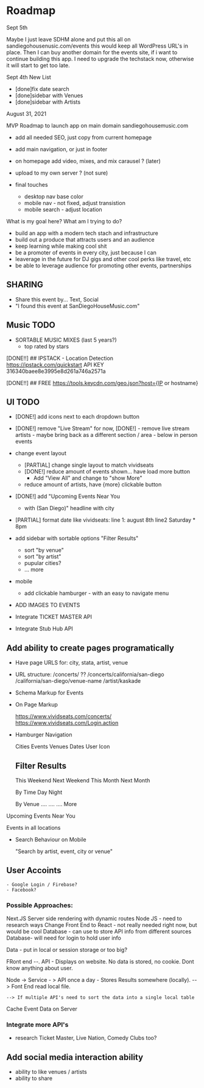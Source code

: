 # Roadmap 

Sept 5th

Maybe I just leave SDHM alone and put this all on sandiegohousenusic.com/events
this would keep all WordPress URL's in place. 
Then I can buy another domain for the events site, if i want to continue building this app.  I need to upgrade the techstack now, otherwise it will start to get too late. 

Sept 4th New List

  - [done]fix date search
  - [done]sidebar with Venues
  - [done]sidebar with Artists

August 31, 2021

MVP Roadmap to launch app on main domain sandiegohousemusic.com

  - add all needed SEO, just copy from current homepage
  - add main navigation, or just in footer 
  - on homepage add video, mixes, and mix carausel ? (later)
  - upload to my own server ? (not sure)

  - final touches 
    - desktop nav base color
    - mobile nav - not fixed, adjust transistion
    - mobile search - adjust location 

What is my goal here?  What am I trying to do? 
  
  - build an app with a modern tech stach and infrastructure
  - build out a produce that attracts users and an audience 
  - keep learning while making cool shit
  - be a promoter of events in every city, just because I can 
  - leaverage in the future for DJ gigs and other cool perks like travel, etc
  - be able to leverage audience for promoting other events, partnerships 


## SHARING   
  - Share this event by... Text, Social 
  - "I found this event at SanDiegoHouseMusic.com"

## Music TODO 
  - SORTABLE MUSIC MIXES (last 5 years?)
    - top rated by stars 


[DONE!!]  ## IPSTACK - Location Detection  
  https://ipstack.com/quickstart
  API KEY  316340baee8e3995e8d261a746a2571a

  [DONE!!]  ## FREE 
  https://tools.keycdn.com/geo.json?host={IP or hostname}



## UI TODO

  - [DONE!] add icons next to each dropdown button
  - [DONE!] remove "Live Stream" for now, 
    [DONE!] - remove live stream artists 
            - maybe bring back as a different section / area - below in person events 

  - change event layout
    - [PARTIAL] change single layout to match vividseats
    - [DONE!] reduce amount of events shown... have load more button 
        - Add "View All" and change to "show More"
    - reduce amount of artists, have {more} clickable button
  
  - [DONE!] add "Upcoming Events Near You 
    - with (San Diego)" headline with city

  - [PARTIAL] format date like vividseats: line 1: august 8th  line2 Saturday * 8pm 

  - add sidebar with sortable options "Filter Results"
    - sort "by venue" 
    - sort "by artist"
    - pupular cities? 
    - ... more 

  
  - mobile
    - add clickable hamburger - with an easy to navigate menu

  - ADD IMAGES TO EVENTS
  - Integrate TICKET MASTER API
  - Integrate Stub Hub API


## Add ability to create pages programatically

  - Have page URLS for: city, stata, artist, venue
  - URL structure: 
    /concerts/ ??
    /concerts/california/san-diego
    /california/san-diego/venue-name
    /artist/kaskade

  - Schema Markup for Events   
  - On Page Markup

    https://www.vividseats.com/concerts/
    https://www.vividseats.com/Login.action

  - Hamburger Navigation 

    Cities
    Events
    Venues 
    Dates
    User Icon

    ## Filter Results
    This Weekend
    Next Weekend
    This Month
    Next Month

    By Time
    Day 
    Night

    By Venue 
    .... 
    ....
    .... 
    More


  Upcoming Events Near You

  Events in all locations

  - Search Behaviour on Mobile 

    "Search by artist, event, city or venue"



  ## User Accoints 
    - Google Login / Firebase? 
    - Facebook? 

  ### Possible Approaches: 

  Next.JS Server side rendering with dynamic routes 
  Node JS - need to research ways
  Change Front End to React - not really needed right now, but would be cool 
  Database - can use to store API info from different sources 
  Database-  will need for login to hold user info

  Data - put in local or session storage or too big?

  FRont end --. API - Displays on website. No data is stored, no cookie.  Dont know anything about user. 

  Node -> Service - > API once a day - Stores Results somewhere (locally). 
    --> Font End read local file. 

    --> If multiple API's need to sort the data into a single local table 

  Cache Event Data on Server  

  ### Integrate more API's

  - research Ticket Master, Live Nation, Comedy Clubs too? 


## Add social media interaction ability
  - ability to like venues / artists
  - ability to share


